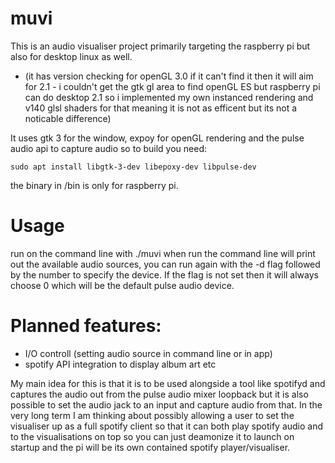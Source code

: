 # muvi
This is an audio visualiser project primarily targeting the raspberry pi but also for desktop linux as well.

- (it has version checking for openGL 3.0 if it can't find it then it will aim for 2.1 - i couldn't get the gtk gl area to find openGL ES but raspberry pi can do desktop 2.1 so i implemented my own instanced rendering and v140 glsl shaders for that meaning it is not as efficent but its not a noticable difference)

It uses gtk 3 for the window, expoy for openGL rendering and the pulse audio api to capture audio so to build you need:

`sudo apt install libgtk-3-dev libepoxy-dev libpulse-dev`

the binary in /bin is only for raspberry pi.

# Usage
run on the command line with ./muvi when run the command line will print out the available audio sources, you can run again with the -d flag followed by the number to specify the device. If the flag is not set then it will always choose 0 which will be the default pulse audio device.

# Planned features:
- I/O controll (setting audio source in command line or in app)
- spotify API integration to display album art etc

My main idea for this is that it is to be used alongside a tool like spotifyd and captures the audio out from the pulse audio mixer loopback but it is also possible to set the audio jack to an input and capture audio from that. In the very long term I am thinking about possibly allowing a user to set the visualiser up as a full spotify client so that it can both play spotify audio and to the visualisations on top so you can just deamonize it to launch on startup and the pi will be its own contained spotify player/visualiser.
